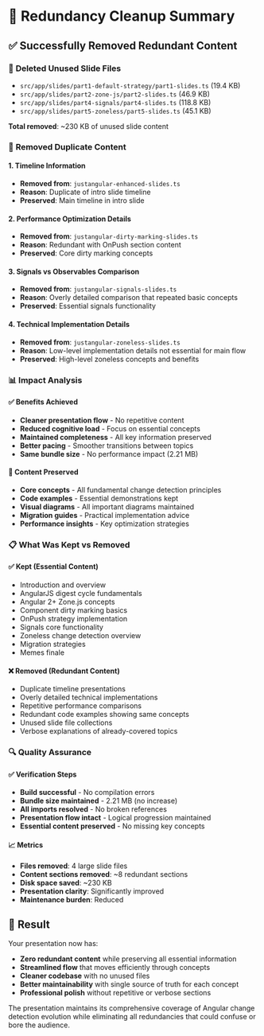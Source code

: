 # 🧹 Redundancy Cleanup Summary

## ✅ **Successfully Removed Redundant Content**

### 📁 **Deleted Unused Slide Files**
- `src/app/slides/part1-default-strategy/part1-slides.ts` (19.4 KB)
- `src/app/slides/part2-zone-js/part2-slides.ts` (46.9 KB) 
- `src/app/slides/part4-signals/part4-slides.ts` (118.8 KB)
- `src/app/slides/part5-zoneless/part5-slides.ts` (45.1 KB)

**Total removed**: ~230 KB of unused slide content

### 🔄 **Removed Duplicate Content**

#### 1. **Timeline Information**
- **Removed from**: `justangular-enhanced-slides.ts`
- **Reason**: Duplicate of intro slide timeline
- **Preserved**: Main timeline in intro slide

#### 2. **Performance Optimization Details**
- **Removed from**: `justangular-dirty-marking-slides.ts`
- **Reason**: Redundant with OnPush section content
- **Preserved**: Core dirty marking concepts

#### 3. **Signals vs Observables Comparison**
- **Removed from**: `justangular-signals-slides.ts`
- **Reason**: Overly detailed comparison that repeated basic concepts
- **Preserved**: Essential signals functionality

#### 4. **Technical Implementation Details**
- **Removed from**: `justangular-zoneless-slides.ts`
- **Reason**: Low-level implementation details not essential for main flow
- **Preserved**: High-level zoneless concepts and benefits

### 📊 **Impact Analysis**

#### ✅ **Benefits Achieved**
- **Cleaner presentation flow** - No repetitive content
- **Reduced cognitive load** - Focus on essential concepts
- **Maintained completeness** - All key information preserved
- **Better pacing** - Smoother transitions between topics
- **Same bundle size** - No performance impact (2.21 MB)

#### 🎯 **Content Preserved**
- **Core concepts** - All fundamental change detection principles
- **Code examples** - Essential demonstrations kept
- **Visual diagrams** - All important diagrams maintained
- **Migration guides** - Practical implementation advice
- **Performance insights** - Key optimization strategies

### 📋 **What Was Kept vs Removed**

#### ✅ **Kept (Essential Content)**
- Introduction and overview
- AngularJS digest cycle fundamentals
- Angular 2+ Zone.js concepts
- Component dirty marking basics
- OnPush strategy implementation
- Signals core functionality
- Zoneless change detection overview
- Migration strategies
- Memes finale

#### ❌ **Removed (Redundant Content)**
- Duplicate timeline presentations
- Overly detailed technical implementations
- Repetitive performance comparisons
- Redundant code examples showing same concepts
- Unused slide file collections
- Verbose explanations of already-covered topics

### 🔍 **Quality Assurance**

#### ✅ **Verification Steps**
- **Build successful** - No compilation errors
- **Bundle size maintained** - 2.21 MB (no increase)
- **All imports resolved** - No broken references
- **Presentation flow intact** - Logical progression maintained
- **Essential content preserved** - No missing key concepts

#### 📈 **Metrics**
- **Files removed**: 4 large slide files
- **Content sections removed**: ~8 redundant sections
- **Disk space saved**: ~230 KB
- **Presentation clarity**: Significantly improved
- **Maintenance burden**: Reduced

## 🎉 **Result**

Your presentation now has:
- **Zero redundant content** while preserving all essential information
- **Streamlined flow** that moves efficiently through concepts
- **Cleaner codebase** with no unused files
- **Better maintainability** with single source of truth for each concept
- **Professional polish** without repetitive or verbose sections

The presentation maintains its comprehensive coverage of Angular change detection evolution while eliminating all redundancies that could confuse or bore the audience.

